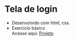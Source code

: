 # Tela de login
* Desenvolvido com html, css.
* Exercicio básico<br>
Acesse aqui:
<a href="https://alandiego-py.github.io/login/">Projeto</a><br>

